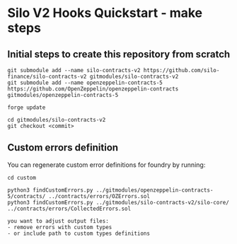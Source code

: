 # Silo V2 Hooks Quickstart - make steps

## Initial steps to create this repository from scratch

```shell
git submodule add --name silo-contracts-v2 https://github.com/silo-finance/silo-contracts-v2 gitmodules/silo-contracts-v2
git submodule add --name openzeppelin-contracts-5 https://github.com/OpenZeppelin/openzeppelin-contracts gitmodules/openzeppelin-contracts-5

forge update

cd gitmodules/silo-contracts-v2
git checkout <commit>
```


## Custom errors definition

You can regenerate custom error definitions for foundry by running:

```shell
cd custom 

python3 findCustomErrors.py ../gitmodules/openzeppelin-contracts-5/contracts/ ../contracts/errors/OZErrors.sol
python3 findCustomErrors.py ../gitmodules/silo-contracts-v2/silo-core/ ../contracts/errors/CollectedErrors.sol

you want to adjust output files:
- remove errors with custom types 
- or include path to custom types definitions
```
